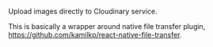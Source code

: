 Upload images directly to Cloudinary service.

This is basically a wrapper around native file transfer plugin, 
https://github.com/kamilkp/react-native-file-transfer.
